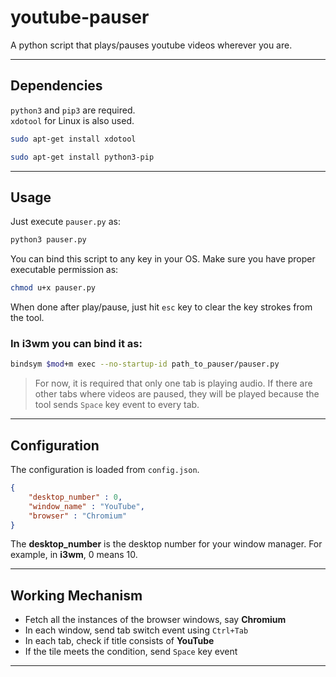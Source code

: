 # youtube-pauser

A python script that plays/pauses youtube videos wherever you are.

------------

## Dependencies
`python3` and `pip3` are required.  
`xdotool` for Linux is also used.

```bash
sudo apt-get install xdotool
```

```bash
sudo apt-get install python3-pip
```

------------

## Usage
Just execute `pauser.py` as:

```bash
python3 pauser.py
```

You can bind this script to any key in your OS. Make sure you have proper executable permission as:
```bash
chmod u+x pauser.py
```

When done after play/pause, just hit `esc` key to clear the key strokes from the tool.  

### In i3wm you can bind it as:
```bash
bindsym $mod+m exec --no-startup-id path_to_pauser/pauser.py
```
> For now, it is required that only one tab is playing audio. If there are other tabs where videos are paused, they will be played because
the tool sends `Space` key event to every tab.
------------

## Configuration
The configuration is loaded from `config.json`.
```json
{
    "desktop_number" : 0,
    "window_name" : "YouTube",
    "browser" : "Chromium"
}
```

The **desktop_number** is the desktop number for your window manager. For example, in **i3wm**, 0 means 10.

------

## Working Mechanism
- Fetch all the instances of the browser windows, say **Chromium**
- In each window, send tab switch event using `Ctrl+Tab`
- In each tab, check if title consists of **YouTube**
- If the tile meets the condition, send `Space` key event

------


